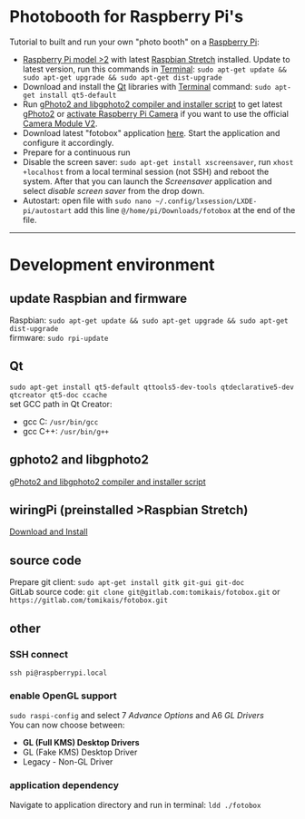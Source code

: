 # Photobooth for Raspberry Pi's
Tutorial to built and run your own "photo booth" on a [Raspberry Pi](https://www.raspberrypi.org):
* [Raspberry Pi model >2](https://www.raspberrypi.org/products/) with latest [Raspbian Stretch](https://www.raspberrypi.org/downloads/noobs/) installed. Update to latest version, run this commands in [Terminal](https://www.raspberrypi.org/documentation/usage/terminal/): `sudo apt-get update && sudo apt-get upgrade && sudo apt-get dist-upgrade`
* Download and install the [Qt](https://www.qt.io) libraries with [Terminal](https://www.raspberrypi.org/documentation/usage/terminal/) command: `sudo apt-get install qt5-default`
* Run [gPhoto2 and libgphoto2 compiler and installer script](http://github.com/gonzalo/gphoto2-updater) to get latest [gPhoto2](http://gphoto.org) or [activate Raspberry Pi Camera](https://www.raspberrypi.org/documentation/usage/camera/) if you want to use the official [Camera Module V2](https://www.raspberrypi.org/products/camera-module-v2/).
* Download latest "fotobox" application [here](https://gitlab.com/tomikais/fotobox/tags). Start the application and configure it accordingly. 
* Prepare for a continuous run
 * Disable the screen saver: `sudo apt-get install xscreensaver`, run `xhost +localhost` from a local terminal session (not SSH) and reboot the system. After that you can launch the *Screensaver* application and select *disable screen saver* from the drop down.
 * Autostart: open file with `sudo nano ~/.config/lxsession/LXDE-pi/autostart` add this line `@/home/pi/Downloads/fotobox` at the end of the file.


---


# Development environment
## update Raspbian and firmware
Raspbian: `sudo apt-get update && sudo apt-get upgrade && sudo apt-get dist-upgrade`<br>
firmware: `sudo rpi-update`

## Qt
`sudo apt-get install qt5-default qttools5-dev-tools qtdeclarative5-dev qtcreator qt5-doc ccache`<br>
set GCC path in Qt Creator:
* gcc C: `/usr/bin/gcc`
* gcc C++: `/usr/bin/g++`

## gphoto2 and libgphoto2
[gPhoto2 and libgphoto2 compiler and installer script](http://github.com/gonzalo/gphoto2-updater)

## wiringPi (preinstalled >Raspbian Stretch)
[Download and Install](http://wiringpi.com/download-and-install/)

## source code
Prepare git client: `sudo apt-get install gitk git-gui git-doc`<br>
GitLab source code: `git clone git@gitlab.com:tomikais/fotobox.git` or `https://gitlab.com/tomikais/fotobox.git`


## other
### SSH connect
`ssh pi@raspberrypi.local`
### enable OpenGL support
`sudo raspi-config` and select 7 *Advance Options* and A6 *GL Drivers*<br>
You can now choose between:
* **GL (Full KMS) Desktop Drivers**
* GL (Fake KMS) Desktop Driver
* Legacy - Non-GL Driver

### application dependency
Navigate to application directory and run in terminal: `ldd ./fotobox`
